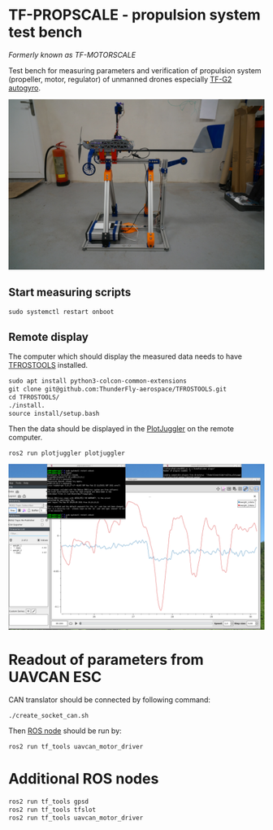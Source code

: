 # TF-PROPSCALE - propulsion system test bench

*Formerly known as TF-MOTORSCALE* 

Test bench for measuring parameters and verification of propulsion system (propeller, motor, regulator) of unmanned drones especially [TF-G2 autogyro](https://github.com/ThunderFly-aerospace/TF-G2).

![TF-PROPSCALE01A](doc/img/TF-MOTORSCALE01A.JPG)


## Start measuring scripts

    sudo systemctl restart onboot

## Remote display

The computer which should display the measured data needs to have [TFROSTOOLS](https://github.com/ThunderFly-aerospace/TFROSTOOLS) installed.

    sudo apt install python3-colcon-common-extensions
    git clone git@github.com:ThunderFly-aerospace/TFROSTOOLS.git
    cd TFROSTOOLS/
    ./install.
    source install/setup.bash

Then the data should be displayed in the [PlotJuggler](https://github.com/facontidavide/PlotJuggler) on the remote computer.

    ros2 run plotjuggler plotjuggler

![TF-PROPSCALE01A](doc/img/measured_data_display.png)


# Readout of parameters from UAVCAN ESC

CAN translator should be connected by following command:

    ./create_socket_can.sh

Then [ROS node](http://wiki.ros.org/Nodes) should be run by:

    ros2 run tf_tools uavcan_motor_driver
    
# Additional ROS nodes

```
ros2 run tf_tools gpsd
ros2 run tf_tools tfslot
ros2 run tf_tools uavcan_motor_driver
```
